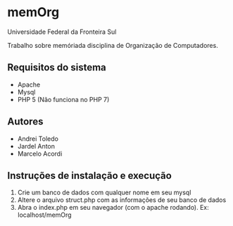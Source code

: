 # memOrg
Universidade Federal da Fronteira Sul

Trabalho sobre memóriada disciplina de  Organização de Computadores.

## Requisitos do sistema
- Apache
- Mysql
- PHP 5 (Não funciona no PHP 7)

## Autores
- Andrei Toledo
- Jardel Anton
- Marcelo Acordi

## Instruções de instalação e execução
1. Crie um banco de dados com qualquer nome em seu mysql
2. Altere o arquivo struct.php com as informações de seu banco de dados
3. Abra o index.php em seu navegador (com o apache rodando). Ex: localhost/memOrg
